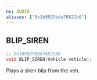```yaml
---
ns: AUDIO
aliases: ["0x1b9025bda76822b6"]
---
```

## BLIP_SIREN

```c
// 0x1B9025BDA76822B6
void BLIP_SIREN(Vehicle vehicle);
```

Plays a siren blip from the veh.

